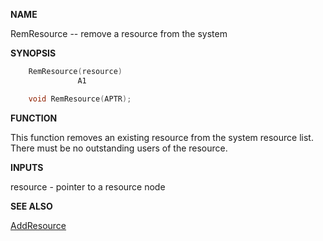 
**NAME**

RemResource -- remove a resource from the system

**SYNOPSIS**

```c
    RemResource(resource)
               A1

    void RemResource(APTR);

```
**FUNCTION**

This function removes an existing resource from the system resource
list.  There must be no outstanding users of the resource.

**INPUTS**

resource - pointer to a resource node

**SEE ALSO**

[AddResource](AddResource.md)
